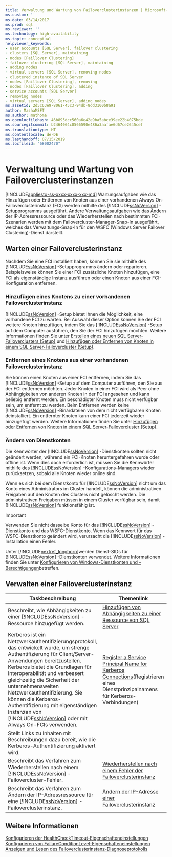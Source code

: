 ```yaml
---
title: Verwaltung und Wartung von Failoverclusterinstanzen | Microsoft-Dokumentation
ms.custom: ''
ms.date: 03/14/2017
ms.prod: sql
ms.reviewer: ''
ms.technology: high-availability
ms.topic: conceptual
helpviewer_keywords:
- user accounts [SQL Server], failover clustering
- clusters [SQL Server], maintaining
- nodes [Faillover Clustering]
- failover clustering [SQL Server], maintaining
- adding nodes
- virtual servers [SQL Server], removing nodes
- clustered instance of SQL Server
- nodes [Faillover Clustering], removing
- nodes [Faillover Clustering], adding
- service accounts [SQL Server]
- removing nodes
- virtual servers [SQL Server], adding nodes
ms.assetid: 2d5c63e9-8061-45c3-94db-8dd3100b8a91
author: MashaMSFT
ms.author: mathoma
ms.openlocfilehash: 46b895dcc560a6e42e9ba5abce39ee22b4075bde
ms.sourcegitcommit: b2464064c0566590e486a3aafae6d67ce2645cef
ms.translationtype: HT
ms.contentlocale: de-DE
ms.lasthandoff: 07/15/2019
ms.locfileid: "68002470"
---
```

# <a name="failover-cluster-instance-administration-and-maintenance"></a>Verwaltung und Wartung von Failoverclusterinstanzen
[!INCLUDE[appliesto-ss-xxxx-xxxx-xxx-md](../../../includes/appliesto-ss-xxxx-xxxx-xxx-md.md)]
  Wartungsaufgaben wie das Hinzufügen oder Entfernen von Knoten aus einer vorhandenen Always On-Failoverclusterinstanz (FCI) werden mithilfe des [!INCLUDE[ssNoVersion](../../../includes/ssnoversion-md.md)] -Setupprogramms ausgeführt. Andere Verwaltungsaufgaben wie das Ändern der IP-Adressressource oder das Wiederherstellen nach bestimmten FCI-Szenarien werden mit dem Failovercluster-Manager-Snap-In ausgeführt, welches das Verwaltungs-Snap-In für den WSFC (Windows Server Failover Clustering)-Dienst darstellt.  
  
## <a name="maintaining-a-failover-cluster-instance"></a>Warten einer Failoverclusterinstanz  
 Nachdem Sie eine FCI installiert haben, können Sie sie mithilfe des [!INCLUDE[ssNoVersion](../../../includes/ssnoversion-md.md)] -Setupprogramms ändern oder reparieren. Beispielsweise können Sie einer FCI zusätzliche Knoten hinzufügen, eine FCI als eigenständige Instanz ausführen oder einen Knoten aus einer FCI-Konfiguration entfernen.  
  
### <a name="adding-a-node-to-an-existing-failover-cluster-instance"></a>Hinzufügen eines Knotens zu einer vorhandenen Failoverclusterinstanz  
 [!INCLUDE[ssNoVersion](../../../includes/ssnoversion-md.md)] -Setup bietet Ihnen die Möglichkeit, eine vorhandene FCI zu warten. Bei Auswahl dieser Option können Sie der FCI weitere Knoten hinzufügen, indem Sie das [!INCLUDE[ssNoVersion](../../../includes/ssnoversion-md.md)] -Setup auf dem Computer ausführen, den Sie der FCI hinzufügen möchten. Weitere Informationen finden Sie unter [Erstellen eines neuen SQL Server-Failoverclusters &#40;Setup&#41;](../../../sql-server/failover-clusters/install/create-a-new-sql-server-failover-cluster-setup.md) und [Hinzufügen oder Entfernen von Knoten in einem SQL Server-Failovercluster &#40;Setup&#41;](../../../sql-server/failover-clusters/install/add-or-remove-nodes-in-a-sql-server-failover-cluster-setup.md).  
  
### <a name="removing-a-node-from-an-existing-failover-cluster-instance"></a>Entfernen eines Knotens aus einer vorhandenen Failoverclusterinstanz  
 Sie können einen Knoten aus einer FCI entfernen, indem Sie das [!INCLUDE[ssNoVersion](../../../includes/ssnoversion-md.md)] -Setup auf dem Computer ausführen, den Sie aus der FCI entfernen möchten. Jeder Knoten in einer FCI wird als Peer ohne Abhängigkeiten von anderen Knoten in der FCI angesehen und kann beliebig entfernt werden. Ein beschädigter Knoten muss nicht verfügbar sein, um entfernt zu werden. Beim Entfernen werden keine [!INCLUDE[ssNoVersion](../../../includes/ssnoversion-md.md)] -Binärdateien von dem nicht verfügbaren Knoten deinstalliert. Ein entfernter Knoten kann einer FCI jederzeit wieder hinzugefügt werden. Weitere Informationen finden Sie unter [Hinzufügen oder Entfernen von Knoten in einem SQL Server-Failovercluster &#40;Setup&#41;](../../../sql-server/failover-clusters/install/add-or-remove-nodes-in-a-sql-server-failover-cluster-setup.md).  
  
### <a name="changing-service-accounts"></a>Ändern von Dienstkonten  
 Die Kennwörter der [!INCLUDE[ssNoVersion](../../../includes/ssnoversion-md.md)] -Dienstkonten sollten nicht geändert werden, während ein FCI-Knoten heruntergefahren wurde oder offline ist. Wenn dies doch erforderlich ist, müssen Sie die Kennwörter mithilfe des [!INCLUDE[ssNoVersion](../../../includes/ssnoversion-md.md)] -Konfigurations-Managers wieder zurücksetzen, sobald alle Knoten wieder online sind.  
  
 Wenn es sich bei dem Dienstkonto für [!INCLUDE[ssNoVersion](../../../includes/ssnoversion-md.md)] nicht um das Konto eines Administrators im Cluster handelt, können die administrativen Freigaben auf den Knoten des Clusters nicht gelöscht werden. Die administrativen Freigaben müssen in einem Cluster verfügbar sein, damit [!INCLUDE[ssNoVersion](../../../includes/ssnoversion-md.md)] funktionsfähig ist.  
  
> [!IMPORTANT]  
>  Verwenden Sie nicht dasselbe Konto für das [!INCLUDE[ssNoVersion](../../../includes/ssnoversion-md.md)] -Dienstkonto und das WSFC-Dienstkonto. Wenn das Kennwort für das WSFC-Dienstkonto geändert wird, verursacht die [!INCLUDE[ssNoVersion](../../../includes/ssnoversion-md.md)] -Installation einen Fehler.  
  
 Unter [!INCLUDE[nextref_longhorn](../../../includes/nextref-longhorn-md.md)]werden Dienst-SIDs für [!INCLUDE[ssNoVersion](../../../includes/ssnoversion-md.md)] -Dienstkonten verwendet. Weitere Informationen finden Sie unter [Konfigurieren von Windows-Dienstkonten und -Berechtigungen](../../../database-engine/configure-windows/configure-windows-service-accounts-and-permissions.md)betreffen.  
  
## <a name="administering-a-failover-cluster-instance"></a>Verwalten einer Failoverclusterinstanz  
  
|Taskbeschreibung|Themenlink|  
|----------------------|----------------|  
|Beschreibt, wie Abhängigkeiten zu einer [!INCLUDE[ssNoVersion](../../../includes/ssnoversion-md.md)] -Ressource hinzugefügt werden.|[Hinzufügen von Abhängigkeiten zu einer Ressource von SQL Server](../../../sql-server/failover-clusters/windows/add-dependencies-to-a-sql-server-resource.md)|  
|Kerberos ist ein Netzwerkauthentifizierungsprotokoll, das entwickelt wurde, um strenge Authentifizierung für Client/Server-Anwendungen bereitzustellen. Kerberos bietet die Grundlagen für Interoperabilität und verbessert gleichzeitig die Sicherheit der unternehmensweiten Netzwerkauthentifizierung. Sie können die Kerberos-Authentifizierung mit eigenständigen Instanzen von [!INCLUDE[ssNoVersion](../../../includes/ssnoversion-md.md)] oder mit Always On-FCIs verwenden.|[Register a Service Principal Name for Kerberos Connections](../../../database-engine/configure-windows/register-a-service-principal-name-for-kerberos-connections.md)(Registrieren eines Dienstprinzipalnamens für Kerberos-Verbindungen)|  
|Stellt Links zu Inhalten mit Beschreibungen dazu bereit, wie die Kerberos-Authentifizierung aktiviert wird.||  
|Beschreibt das Verfahren zum Wiederherstellen nach einem [!INCLUDE[ssNoVersion](../../../includes/ssnoversion-md.md)] -Failovercluster-Fehler.|[Wiederherstellen nach einem Fehler der Failoverclusterinstanz](../../../sql-server/failover-clusters/windows/recover-from-failover-cluster-instance-failure.md)|  
|Beschreibt das Verfahren zum Ändern der IP-Adressressource für eine [!INCLUDE[ssNoVersion](../../../includes/ssnoversion-md.md)] -Failoverclusterinstanz.|[Ändern der IP-Adresse einer Failoverclusterinstanz](../../../sql-server/failover-clusters/windows/change-the-ip-address-of-a-failover-cluster-instance.md)|  
  
## <a name="see-also"></a>Weitere Informationen  
 [Konfigurieren der HealthCheckTimeout-Eigenschafteneinstellungen](../../../sql-server/failover-clusters/windows/configure-healthchecktimeout-property-settings.md)   
 [Konfigurieren von FailureConditionLevel-Eigenschafteneinstellungen](../../../sql-server/failover-clusters/windows/configure-failureconditionlevel-property-settings.md)   
 [Anzeigen und Lesen des Failoverclusterinstanz-Diagnoseprotokolls](../../../sql-server/failover-clusters/windows/view-and-read-failover-cluster-instance-diagnostics-log.md)  
  
  
